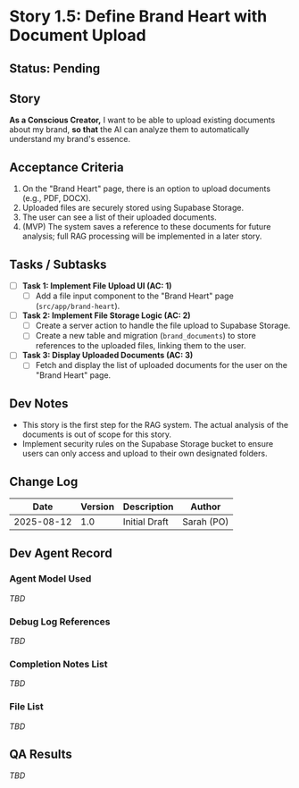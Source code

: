 # Story 1.5: Define Brand Heart with Document Upload

## Status: Pending

## Story
**As a Conscious Creator,** I want to be able to upload existing documents about my brand, **so that** the AI can analyze them to automatically understand my brand's essence.

## Acceptance Criteria
1.  On the "Brand Heart" page, there is an option to upload documents (e.g., PDF, DOCX).
2.  Uploaded files are securely stored using Supabase Storage.
3.  The user can see a list of their uploaded documents.
4.  (MVP) The system saves a reference to these documents for future analysis; full RAG processing will be implemented in a later story.

## Tasks / Subtasks
- [ ] **Task 1: Implement File Upload UI (AC: 1)**
    - [ ] Add a file input component to the "Brand Heart" page (`src/app/brand-heart`).
- [ ] **Task 2: Implement File Storage Logic (AC: 2)**
    - [ ] Create a server action to handle the file upload to Supabase Storage.
    - [ ] Create a new table and migration (`brand_documents`) to store references to the uploaded files, linking them to the user.
- [ ] **Task 3: Display Uploaded Documents (AC: 3)**
    - [ ] Fetch and display the list of uploaded documents for the user on the "Brand Heart" page.

## Dev Notes
*   This story is the first step for the RAG system. The actual analysis of the documents is out of scope for this story.
*   Implement security rules on the Supabase Storage bucket to ensure users can only access and upload to their own designated folders.

## Change Log
| Date | Version | Description | Author |
| --- | --- | --- | --- |
| 2025-08-12 | 1.0 | Initial Draft | Sarah (PO) |

## Dev Agent Record
### Agent Model Used
_TBD_

### Debug Log References
_TBD_

### Completion Notes List
_TBD_

### File List
_TBD_

## QA Results
_TBD_
